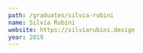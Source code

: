 ```yaml
---
path: /graduates/silvia-rubini
name: Silvia Rubini
website: https://silviarubini.design
year: 2019
---
```

